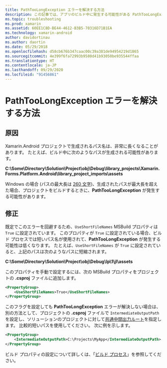 ```yaml
---
title: PathTooLongException エラーを解決する方法
description: この記事では、アプリのビルド中に発生する可能性がある PathTooLongException の解決方法について説明します。
ms.topic: troubleshooting
ms.prod: xamarin
ms.assetid: 60EE1C8D-BE44-4612-B3B5-70316D71B1EA
ms.technology: xamarin-android
author: davidortinau
ms.author: daortin
ms.date: 05/29/2018
ms.openlocfilehash: d58cb676b347caac00c39a381de94954219d1865
ms.sourcegitcommit: 4e399f6fa72993b9580d41b93050be935544ffaa
ms.translationtype: HT
ms.contentlocale: ja-JP
ms.lasthandoff: 09/29/2020
ms.locfileid: "91456861"
---
```

# <a name="how-do-i-resolve-a-pathtoolongexception-error"></a>PathTooLongException エラーを解決する方法

## <a name="cause"></a>原因

Xamarin.Android プロジェクトで生成されるパス名は、非常に長くなることがあります。
たとえば、ビルド中に次のようなパスが生成される可能性があります。

**C:\\Some\\Directory\\Solution\\Project\\obj\\Debug\\__library_projects__\\Xamarin.Forms.Platform.Android\\library_project_imports\\assets**

Windows の場合 (パスの最大長は [260 文字](/windows/win32/fileio/naming-a-file))、生成されたパスが最大長を超えた場合、プロジェクトをビルドするときに、**PathTooLongException** が発生する可能性があります。 

## <a name="fix"></a>修正

既定でこのエラーを回避するため、`UseShortFileNames` MSBuild プロパティは `True` に設定されています。 このプロパティが `True` に設定されている場合、ビルド プロセスでは短いパス名が使用されて、**PathTooLongException** が発生する可能性は低くなります。
たとえば、`UseShortFileNames` が `True` に設定されていると、上記のパスは次のようなパスに短縮されます。

**C:\\Some\\Directory\\Solution\\Project\\obj\\Debug\\lp\\1\\jl\\assets**

このプロパティを手動で設定するには、次の MSBuild プロパティをプロジェクトの **.csproj** ファイルに追加します。

```xml
<PropertyGroup>
    <UseShortFileNames>True</UseShortFileNames>
</PropertyGroup>
```

このフラグを設定しても **PathTooLongException** エラーが解決しない場合は、別の方法として、プロジェクトの **.csproj** ファイルで `IntermediateOutputPath` を設定し、ソリューションのプロジェクトに対して[共通中間出力ルート](/archive/blogs/kirillosenkov/using-a-common-intermediate-and-output-directory-for-your-solution)を指定します。 比較的短いパスを使用してください。 次に例を示します。

```xml
<PropertyGroup>
    <IntermediateOutputPath>C:\Projects\MyApp</IntermediateOutputPath>
</PropertyGroup>
```

ビルド プロパティの設定について詳しくは、「[ビルド プロセス](~/android/deploy-test/building-apps/build-process.md)」を参照してください。